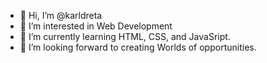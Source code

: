 - 👋 Hi, I’m @karldreta
- 👀 I’m interested in Web Development
- 🌱 I’m currently learning HTML, CSS, and JavaSript.
- 🚀 I’m looking forward to creating Worlds of opportunities.

<!---
karldreta/karldreta is a ✨ special ✨ repository because its `README.md` (this file) appears on your GitHub profile.
You can click the Preview link to take a look at your changes.
--->

